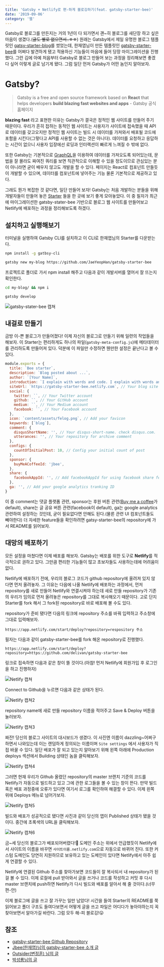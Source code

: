 ```yaml
---
title: 'Gatsby + Netlify로 편-하게 블로깅하기(feat. gatsby-starter-bee)'
date: '2019-09-06'
category: '웹'
---
```


Gatsby로 블로그를 만든지는 거의 1년이 다 되가면서 괜~히 블로그를 새단장 하고 싶은 마음이 생겼다.(~~글도 별로 없으면서..ㅎㅎ~~) 원래는 Gatsby에서 제일 유명한 블로그 템플릿인 <a href="https://github.com/gatsbyjs/gatsby-starter-blog" target_="_blank">gatsy-starter-blog</a>를 썼었는데, 한재엽님이 만든 템플릿인 <a href="https://github.com/JaeYeopHan/gatsby-starter-bee" target="_blank">gatsby-starter-bee</a>를 어쩌다 발견하게 됐고 적용하신 기능들이 마음에 들어 당장 마이그레이션을 진행했다. 그런 김에 아예 처음부터 Gatsby로 블로그 만들어 보는 과정을 정리해보면 좋겠다 싶어 이렇게 글로 남기게 됐다. 그럼 일단 먼저 Gatsby가 어떤 놈인지 알아보자.

# Gatsby?
> Gatsby is a free and open source framework based on **React** that helps developers **build blazing fast websites and apps** - Gatsby 공식 홈페이지

**blazing fast** 라고 표현한 이유는 Gatsby가 결국은 정적인 웹 사이트를 만들어 주기 때문이다. 우리가 흔히 접하는 동적인 웹 사이트는 사용자가 사이트에 접속했을 때 API로 데이터를 갖고오지만 정적인 웹 사이트는 빌드 시 데이터를 가져와서 배포될 코드에 포함을 시킨다(그렇다고 API를 사용할 수 없는 것은 아니다). 데이터를 요청하고 응답하는 시간이 없으니 사용자 입장에선 로딩과 인터랙션이 빠르게 느껴질 수 밖에 없다.

또한 Gatsby는 기본적으로 <a href="https://graphql.org/" target="_blank">GraphQL</a>을 이용하여 데이터를 가져오도록 되어있는데, 문법을 잘 몰라도 짜여진 쿼리를 보면 직관적으로 이해할 수 있을 정도이므로 관심있는 분이 아니라면 굳이 배우지 않고도 개발을 할 수 있다. 페이지는 React로 컴포넌트 만들듯이 개발할 수 있으며, 데이터를 컴포넌트에 넣어주는 기능 물론 기본적으로 제공하고 있다.

그래도 뭔가 복잡한 것 같다면, 일단 만들어 보자! Gatsby는 처음 개발하는 분들을 위해 개발자들이 만들어 놓은 [Starter](https://www.gatsbyjs.org/starters/?v=2) 들을 한 곳에 보기 좋게 모아놓았다. 이 중 필자가 최근에 마이그레이션한 gatsby-stater-bee 기반으로 블로그 웹 사이트를 만들어보고 Netlify에 배포하는 과정을 정리해보도록 하겠다.

## 설치하고 실행해보기
터미널을 실행하여 Gatsby CLI를 설치하고 이 CLI로 한재엽님의 Starter를 다운받는다. 
```bash
npm install -g gatbsy-cli

gatsby new my-blog https://github.com/JaeYeopHan/gatsby-starter-bee
```

프로젝트로 폴더로 가서 npm install 해주고 다음과 같이 개발서버를 열어서 잘 뜨는지 확인한다.
```bash
cd my-blog/ && npm i

gatsby develop
```
<img src="./gatsby-starter-bee-example.png" alt="gatsby-stater-bee 캡쳐">

## 내걸로 만들기 
금방 이-쁜 블로그가 만들어졌다! 이제 자신의 블로그로 만들기 위해 일련의 작업들을 해보자. 이 Starter는 편리하게도 하나의 파일(`gatsby-meta-config.js`)에 메타데이터를 관리하도록 만들어져 있다. 덕분에 이 파일만 수정하면 웬만한 설정은 끝난다고 볼 수 있다.

```js
module.exports = {
  title: `Bee starter`,
  description: `Blog posted about ...`,
  author: `[Your Name]`,
  introduction: `I explain with words and code. I explain with words and code. I explain with words and code.`,
  siteUrl: `https://gatsby-starter-bee.netlify.com`, // Your blog site url
  social: {
    twitter: ``, // Your Twitter account
    github: ``, // Your GitHub account
    medium: ``, // Your Medium account
    facebook: ``, // Your Facebook account
  },
  icon: `content/assets/felog.png`, // Add your favicon
  keywords: [`blog`],
  comment: {
    disqusShortName: '', // Your disqus-short-name. check disqus.com.
    utterances: '', // Your repository for archive comment
  },
  configs: {
    countOfInitialPost: 10, // Config your initial count of post
  },
  sponsor: {
    buyMeACoffeeId: 'jbee',
  },
  share: {
    facebookAppId: '', // Add facebookAppId for using facebook share feature v3.2
  },
  ga: '', // Add your google analytics tranking ID
}
```
이 중 comment는 댓글 플랫폼 관련, sponsor는 후원 버튼 관련([Buy me a coffee](https://www.buymeacoffee.com)가 default), share는 글 공유 버튼 관련(facebook이 default), ga는 google analytics 관련하여 설정하는 것인데, 굳이 필요없다면 안해도 된다.(물론 관련 UI 컴포넌트들도 빼야한다) 더 자세한 feature들을 확인하려면 gatsy-starter-bee의 repository에 가서 README를 읽어보자.

## 대망의 배포하기
모든 설정을 마쳤다면 이제 배포를 해보자. Gatsby는 배포를 위한 도구로 **Netlify**를 적극적으로 권하고 있다. 그만큼 편리한 기능들이 많고 초보자들도 사용하는데에 어려움이 없다. 

Netlify에 배포하기 전에, 우리의 블로그 코드가 github repository에 올려져 있지 않다면 먼저 올려놓자. 그 이유는 다음에 나올 Netlify에 배포하는 과정에서, 먼저  repository를 새로 만들어 Netlify와 연결시켜야 하는데 새로 만들 repository가 기존의 우리가 임의로 먼저 올려놓은 repository를 그대로 복사해오기 때문이다. 고로 단지 Starter를 fork 해서 그 fork된 repository로 바로 배포해 볼 수도 있다.

repository가 준비 됐다면 다음의 링크에 repository 주소를 바꿔 입력하고 주소창에 그대로 입력해보자.
```
https://app.netlify.com/start/deploy?repository=respository 주소
```
필자는 다음과 같이 gatsby-starter-bee를 fork 해온 repository로 진행했다.
```
https://app.netlify.com/start/deploy?repository=https://github.com/delivan/gatsby-starter-bee
```
링크로 접속하면 다음과 같은 창이 뜰 것이다.(아참! 먼저 Netlify에 회원가입 후 로그인을 하고 진행하자)

<p><img src="./netlify-example-1.png" alt="Netlify 캡쳐"/></p>

Connect to Github을 누르면 다음과 같은 상태가 된다.

<p><img src="./netlify-example-2.png" alt="Netlify 캡쳐2"/></p>

repository name에 새로 만들 repository 이름을 적어주고 Save & Deploy 버튼을 눌러보자.

<p><img src="./netlify-example-3.png" alt="Netlify 캡쳐3"/></p>

짜잔! 당신의 블로그 사이트의 대시보드가 생겼다. 이 사진엔 이름이 dazzling~어쩌구 하면서 나와있는데 이는 랜덤하게 정의되는 이름이며 `Site settings` 에서 사용자가 직접 바꿀 수 있다. 일단 배포가 잘 되고 있는지 알아보기 위해 왼쪽 아래에 Production deploys 섹션에서 Building 상태인 놈을 클릭해보자.

<p><img src="./netlify-example-4.png" alt="Netlify 캡쳐4"/></p>

그러면 현재 우리가 Github 올렸던 repository의 master 브랜치 기준의 코드를 Netlify가 자동으로 빌드하고 있고 그에 관한 로그들을 볼 수 있는 창이 뜬다. 만약 빌드 혹은 배포 과정중에 오류가 있다면 여기서 로그를 확인하여 해결할 수 있다. 이제 왼쪽 위에 Deploys 메뉴로 넘어가보자.

<p><img src="./netlify-example-5.png" alt="Netlify 캡쳐5"/></p>

빌드와 배포가 성공적으로 됐다면 사진과 같이 당신의 앱이 Published 상태가 됐을 것이다. 중간에 초록색의 URL을 클릭해보자. 

<p><img src="./netlify-example-6.png" alt="Netlify 캡쳐6"/></p>

금~세 당신의 블로그가 배포되어버렸다!🤭 도메인 주소는 위에서 언급했듯이 Netlify에서 사이트의 이름을 바꾸면 `사이트이름.netlify.com`으로 자동으로 바뀌어 진다. 또한 커스텀 도메인도 당연히 지원하므로 보유하고 있는 도메인이 있다면 Netlify에서 아주 쉽게 연결할 수 있다. 

Netlify에 연결된 Github 주소를 찾아가보면 코드들이 잘 복사되서 내 repository가 된 걸 볼 수 있다. 이제 로컬에 pull 받아와서 글을 쓰거나 코드를 작성하고 커밋 후 다시 master 브랜치에 push하면 Netlify가 다시 빌드와 배포를 알아서 해 줄 것이다.(너무 편-안)

이제 블로그에 글을 쓰고 잘 가꾸는 일만 남았다! 시간을 들여 Starter의 README를 쭉 읽어보고 폴더 구조도 들여다보면서 어떻게 글을 쓰고 파일은 어디다가 놓아야하는지 꼭 찾아보면서 알아가길 바란다. 그럼 모두 해-피 블로깅!😛

## 참조
- <a href="https://github.com/JaeYeopHan/gatsby-starter-bee" target="_blank">gatsby-starter-bee Github Repository</a>
- <a href="https://jbee.io/etc/intro-new-blog" target="_blank">Jbee(한재엽)님의 gatsby-starter-bee 소개 글</a>
- <a href="https://blog.outsider.ne.kr/1426" target="_blank">Outsider(변정훈) 님의 글</a>
- <a href="https://medium.com/@pks2974/gatsby-%EB%A1%9C-blog-%EB%A7%8C%EB%93%A4%EA%B8%B0-ac3eed48e068" target="_blank">박성룡님의 글</a>